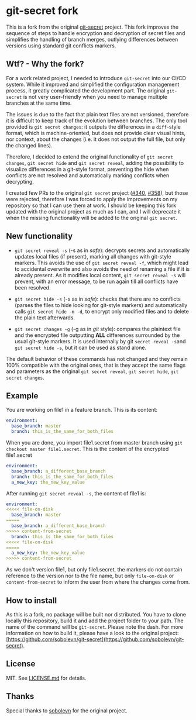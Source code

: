 # git-secret fork

This is a fork from the original [git-secret](https://github.com/sobolevn/git-secret) project. This fork improves the
sequence of steps to handle encryption and decryption of secret files and simplifies the handling of branch merges, outlying
differences between versions using standard git conflicts markers.

## Wtf? - Why the fork?

For a work related project, I needed to introduce `git-secret` into our CI/CD system. While it improved and simplified
the configuration management process, it greatly complicated the development part. The original `git-secret` is not
very user-friendly when you need to manage multiple branches at the same time.

The issues is due to the fact that plain text files are not versioned, therefore it is difficult to keep track of the evolution
between branches. The only tool provided is `git secret changes`: it outputs the differences in a `diff`-style format, which
is machine-oriented, but does not provide clear visual hints, nor context, about the changes (i.e. it does not output the full file,
but only the changed lines).

Therefore, I decided to extend the original functionality of `git secret changes`, `git secret hide` and `git secret reveal`,
adding the possibility to visualize differences in a git-style format, preventing the hide when conflicts are not resolved
and automatically marking conflicts when decrypting.
 
I created few PRs to the original `git secret` project ([#340](https://github.com/sobolevn/git-secret/pull/340),
[#358](https://github.com/sobolevn/git-secret/pull/358)), but those were rejected, therefore I was forced to apply
the improvements on my repository so that I can use them at work.
I should be keeping this fork updated with the original project as much as I can, and I will deprecate it when the
missing functionality will be added to the original `git secret`.

## New functionality

- `git secret reveal -s` (-s as in *safe*): decrypts secrets and automatically updates local files (if present), marking all
changes with git-style markers. This avoids the use of `git secret reveal -f`, which might lead to accidental overwrite and
also avoids the need of renaming a file if it is already present. As it modifies local content, `git secret reveal -s`
will prevent, with an error message, to be run again till all conflicts have been resolved.  

- `git secret hide -s` (-s as in *safe*): checks that there are no conflicts (parses the files to hide looking for git-style markers)
and automatically calls `git secret hide -m -d`, to encrypt only modified files and to delete the plain text afterwards.

- `git secret changes -g` (-g as in *git* style): compares the plaintext file and the encrypted file outputting **ALL** differences surrounded by
the usual git-style markers. It is used internally by git `secret reveal -s`and `git secret hide -s`, but it can be used
as stand alone.

The default behavior of these commands has not changed and they remain 100% compatible with the original ones, that is they
accept the same flags and parameters as the original `git secret reveal`, `git secret hide`, `git secret changes`.

## Example

You are working on file1 in a feature branch. This is its content:

```yaml
environment:
  base_branch: master
  branch: this_is_the_same_for_both_files
```

When you are done, you import file1.secret from master branch using `git checkout master file1.secret`.
This is the content of the encrypted file1.secret

```yaml
environment:
  base_branch: a_different_base_branch
  branch: this_is_the_same_for_both_files
  a_new_key: the_new_key_value
```

After running `git secret reveal -s`, the content of file1 is:

```yaml
environment:
<<<<< file-on-disk
  base_branch: master
=====
  base_branch: a_different_base_branch
>>>>> content-from-secret
  branch: this_is_the_same_for_both_files
<<<<< file-on-disk
=====
  a_new_key: the_new_key_value
>>>>> content-from-secret
```

As we don't version file1, but only file1.secret, the markers do not contain reference to the
version nor to the file name, but only `file-on-disk` or `content-from-secret` to inform the user
from where the changes come from.

## How to install

As this is a fork, no package will be built nor distributed. You have to clone locally this repository,
build it and add the project folder to your path. The name of the command will be `git-secret`. Please note the dash.
For more information on how to build it, please have a look to the original project: [https://github.com/sobolevn/git-secret](https://github.com/sobolevn/git-secret).

## License

MIT. See [LICENSE.md](LICENSE.md) for details.

## Thanks

Special thanks to [sobolevn](https://github.com/sobolevn) for the original project.
